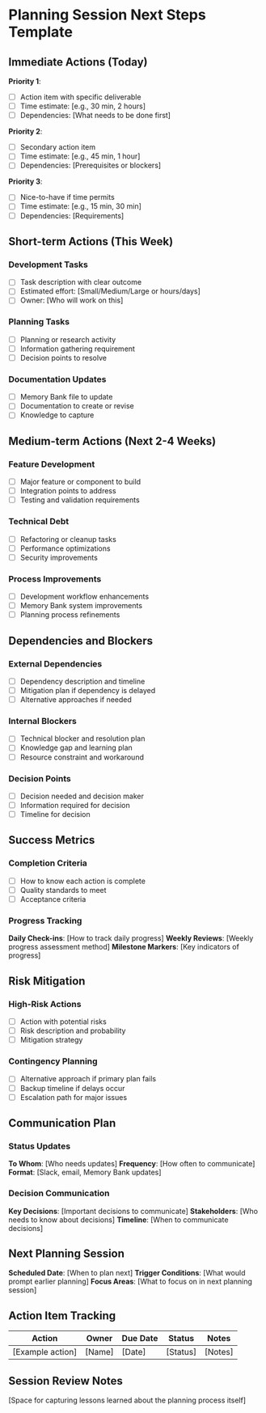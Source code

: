 # Planning Session Next Steps Template

## Immediate Actions (Today)
**Priority 1**:
- [ ] Action item with specific deliverable
- [ ] Time estimate: [e.g., 30 min, 2 hours]
- [ ] Dependencies: [What needs to be done first]

**Priority 2**:
- [ ] Secondary action item
- [ ] Time estimate: [e.g., 45 min, 1 hour]
- [ ] Dependencies: [Prerequisites or blockers]

**Priority 3**:
- [ ] Nice-to-have if time permits
- [ ] Time estimate: [e.g., 15 min, 30 min]
- [ ] Dependencies: [Requirements]

## Short-term Actions (This Week)
### Development Tasks
- [ ] Task description with clear outcome
- [ ] Estimated effort: [Small/Medium/Large or hours/days]
- [ ] Owner: [Who will work on this]

### Planning Tasks
- [ ] Planning or research activity
- [ ] Information gathering requirement
- [ ] Decision points to resolve

### Documentation Updates
- [ ] Memory Bank file to update
- [ ] Documentation to create or revise
- [ ] Knowledge to capture

## Medium-term Actions (Next 2-4 Weeks)
### Feature Development
- [ ] Major feature or component to build
- [ ] Integration points to address
- [ ] Testing and validation requirements

### Technical Debt
- [ ] Refactoring or cleanup tasks
- [ ] Performance optimizations
- [ ] Security improvements

### Process Improvements
- [ ] Development workflow enhancements
- [ ] Memory Bank system improvements
- [ ] Planning process refinements

## Dependencies and Blockers
### External Dependencies
- [ ] Dependency description and timeline
- [ ] Mitigation plan if dependency is delayed
- [ ] Alternative approaches if needed

### Internal Blockers
- [ ] Technical blocker and resolution plan
- [ ] Knowledge gap and learning plan
- [ ] Resource constraint and workaround

### Decision Points
- [ ] Decision needed and decision maker
- [ ] Information required for decision
- [ ] Timeline for decision

## Success Metrics
### Completion Criteria
- [ ] How to know each action is complete
- [ ] Quality standards to meet
- [ ] Acceptance criteria

### Progress Tracking
**Daily Check-ins**: [How to track daily progress]
**Weekly Reviews**: [Weekly progress assessment method]
**Milestone Markers**: [Key indicators of progress]

## Risk Mitigation
### High-Risk Actions
- [ ] Action with potential risks
- [ ] Risk description and probability
- [ ] Mitigation strategy

### Contingency Planning
- [ ] Alternative approach if primary plan fails
- [ ] Backup timeline if delays occur
- [ ] Escalation path for major issues

## Communication Plan
### Status Updates
**To Whom**: [Who needs updates]
**Frequency**: [How often to communicate]
**Format**: [Slack, email, Memory Bank updates]

### Decision Communication
**Key Decisions**: [Important decisions to communicate]
**Stakeholders**: [Who needs to know about decisions]
**Timeline**: [When to communicate decisions]

## Next Planning Session
**Scheduled Date**: [When to plan next]
**Trigger Conditions**: [What would prompt earlier planning]
**Focus Areas**: [What to focus on in next planning session]

## Action Item Tracking
| Action | Owner | Due Date | Status | Notes |
|--------|-------|----------|---------|-------|
| [Example action] | [Name] | [Date] | [Status] | [Notes] |

## Session Review Notes
[Space for capturing lessons learned about the planning process itself]